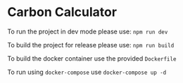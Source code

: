 # Carbon Calculator
To run the project in dev mode please use:
`npm run dev`

To build the project for release please use:
`npm run build`

To build the docker container use the provided `Dockerfile`

To run using `docker-compose` use `docker-compose up -d`